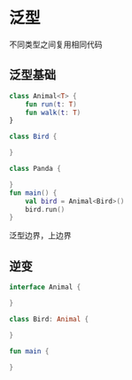# 泛型
不同类型之间复用相同代码
## 泛型基础
```kotlin
class Animal<T> {
    fun run(t: T)
    fun walk(t: T)
}

class Bird {

}

class Panda {

}
fun main() {
    val bird = Animal<Bird>()
    bird.run()
}
```
泛型边界，上边界
## 逆变
```kotlin
interface Animal {

}

class Bird: Animal {

}

fun main {
    
}
```





